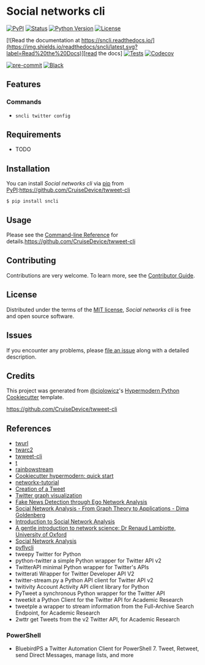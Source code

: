 # Social networks cli

[![PyPI](https://img.shields.io/pypi/v/sncli.svg)][pypi_]
[![Status](https://img.shields.io/pypi/status/sncli.svg)][status]
[![Python Version](https://img.shields.io/pypi/pyversions/sncli)][python version]
[![License](https://img.shields.io/pypi/l/sncli)][license]

[![Read the documentation at https://sncli.readthedocs.io/](https://img.shields.io/readthedocs/sncli/latest.svg?label=Read%20the%20Docs)][read the docs]
[![Tests](https://github.com/bsamadi/sncli/workflows/Tests/badge.svg)][tests]
[![Codecov](https://codecov.io/gh/bsamadi/sncli/branch/main/graph/badge.svg)][codecov]

[![pre-commit](https://img.shields.io/badge/pre--commit-enabled-brightgreen?logo=pre-commit&logoColor=white)][pre-commit]
[![Black](https://img.shields.io/badge/code%20style-black-000000.svg)][black]

[pypi_]: https://pypi.org/project/sncli/
[status]: https://pypi.org/project/sncli/
[python version]: https://pypi.org/project/sncli
[read the docs]: https://sncli.readthedocs.io/
[tests]: https://github.com/bsamadi/sncli/actions?workflow=Tests
[codecov]: https://app.codecov.io/gh/bsamadi/sncli
[pre-commit]: https://github.com/pre-commit/pre-commit
[black]: https://github.com/psf/black

## Features

### Commands

- `sncli twitter config`

## Requirements

- TODO

## Installation

You can install _Social networks cli_ via [pip] from [PyPI]:https://github.com/CruiseDevice/twweet-cli

```console
$ pip install sncli
```

## Usage

Please see the [Command-line Reference] for details.https://github.com/CruiseDevice/twweet-cli

## Contributing

Contributions are very welcome.
To learn more, see the [Contributor Guide].

## License

Distributed under the terms of the [MIT license][license],
_Social networks cli_ is free and open source software.

## Issues

If you encounter any problems,
please [file an issue] along with a detailed description.

## Credits

This project was generated from [@cjolowicz]'s [Hypermodern Python Cookiecutter] template.

[@cjolowicz]: https://github.com/cjolowicz
[pypi]: https://pypi.org/
[hypermodern python cookiecutter]: https://github.com/cjolowicz/cookiecutter-hypermodern-python
[file an issue]: https://github.com/bsamadi/sncli/issues
[pip]: https://pip.pypa.io/

<!-- github-only -->

[license]: https://github.com/bsamadi/sncli/blob/main/LICENSE
[contributor guide]: https://github.com/bsamadi/sncli/blob/main/CONTRIBUTING.md
[command-line reference]: https://sncli.readthedocs.io/en/latest/usage.html
https://github.com/CruiseDevice/twweet-cli

## References

* [twurl](https://github.com/twitter/twurl)
* [twarc2](https://twarc-project.readthedocs.io/en/latest/twarc2_en_us/)
* [twweet-cli](https://github.com/CruiseDevice/twweet-cli)
* [t](https://github.com/sferik/t)
* [rainbowstream](https://github.com/orakaro/rainbowstream)
* [Cookiecutter hypermodern: quick start](https://cookiecutter-hypermodern-python.readthedocs.io/en/2022.6.3.post1/quickstart.html)
* [networkx-tutorial](https://github.com/sarguido/networkx-tutorial)
* [Creation of a Tweet](https://oauth-playground.glitch.me/?id=createTweet)
* [Twitter graph visualization](https://github.com/JohnCoogan/twitter-graph-visualization)
* [Fake News Detection through Ego Network Analysis](https://github.com/briansrebrenik/Final_Project)
* [Social Network Analysis - From Graph Theory to Applications - Dima Goldenberg](https://youtu.be/px7ff2_Jeqw)
* [Introduction to Social Network Analysis](https://www.youtube.com/watch?v=IiUDKDxScxI)
* [A gentle introduction to network science: Dr Renaud Lambiotte, University of Oxford](https://youtu.be/L6CqqlILBCI)
* [Social Network Analysis](https://youtu.be/ZeFK9gUGNjc)
* [pyflycli](https://github.com/k-zehnder/pyflycli)
* tweepy Twitter for Python
* python-twitter a simple Python wrapper for Twitter API v2
* TwitterAPI minimal Python wrapper for Twitter's APIs
* twitterati Wrapper for Twitter Developer API V2
* twitter-stream.py a Python API client for Twitter API v2
* twitivity Account Activity API client library for Python
* PyTweet a synchronous Python wrapper for the Twitter API
* tweetkit a Python Client for the Twitter API for Academic Research
* tweetple a wrapper to stream information from the Full-Archive Search Endpoint, for Academic Research
* 2wttr get Tweets from the v2 Twitter API, for Academic Research

### PowerShell

* BluebirdPS a Twitter Automation Client for PowerShell 7. Tweet, Retweet, send Direct Messages, manage lists, and more
